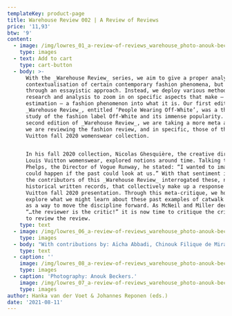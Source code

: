 ```yaml
---
templateKey: product-page
title: Warehouse Review 002 | A Review of Reviews
price: '11,93'
btw: '9'
content:
  - image: /img/lowres_01_a-review-of-reviews_warehouse_photo-anouk-beckers.jpg
    type: images
  - text: Add to cart
    type: cart-button
  - body: >-
      With the _Warehouse Review_ series, we aim to give a proper analysis and
      contextualisation of certain contemporary fashion phenomena, but not only
      through an essayistic approach. Instead, we deploy various methods of
      research and analysis to zoom in on specific aspects that make – in our
      estimation – a fashion phenomenon into what it is. Our first edition of
      _Warehouse Review_, entitled ‘People Wearing Off-White’, was a thorough
      study of the fashion label Off-White and its immense popularity. With this
      second edition of _Warehouse Review_, we are taking a more meta approach:
      we are reviewing the fashion review, and in specific, those of the Louis
      Vuitton fall 2020 womenswear collection. 


      In his fall 2020 collection, Nicolas Ghesquière, the creative director of
      Louis Vuitton womenswear, explored notions around time. Talking to Nicole
      Phelps, the Director of Vogue Runway, he stated: “I wanted to imagine what
      could happen if the past could look at us.” With that sentiment in mind,
      the contributors of this _Warehouse Review_ interrogated these, now
      historical written records, that collectively make up a response to Louis
      Vuitton fall 2020 presentation. Through this meta-critique, we hope to
      explore what we might learn about these past examples of catwalk writing
      as a way to move the discipline forward. As McNeil and Miller declared
      “…the reviewer is the critic!” it is now time to critique the critic and
      to review the review.
    type: text
  - image: /img/lowres_06_a-review-of-reviews_warehouse_photo-anouk-beckers.jpg
    type: images
  - body: "With contributions by: Aïcha Abbadi, Chinouk Filique de Miranda, Dal Chodha, Femke de Vries, Hanka van der Voet, Isabel Mundigo-Moore, Johannes Reponen, Laura Gardner, Megan Wray Schertler, Ricarda Bigolin and Sophie Barr. Design by Line Arngaard.\r\n\nType: softcover\\ Dimensions: 108 mm x 182 mm portrait\\ Pages: 220\\ Editors: Hanka van der Voet & Johannes Reponen\\ Contributors: Aïcha Abbadi, Chinouk Filique de Miranda, Dal Chodha, Femke de Vries, Hanka van der Voet, Isabel Mundigo-Moore, Johannes Reponen, Laura Gardner, Megan Wray Schertler, Ricarda Bigolin and Sophie Barr \\ Graphic design: Line Arngaard\\ Release date: July 2021\\ Binding: glued\\ Edition: 700\\ Color: black and white\\ Printer: Tallinn Book Printers\\ Language: English\\ Text editing: Pat Frances\\ Made possible by: Creative Industries Fund NL\\ Production: Warehouse"
    type: text
  - caption: ''
    image: /img/lowres_08_a-review-of-reviews_warehouse_photo-anouk-beckers.jpg
    type: images
  - caption: 'Photography: Anouk Beckers.'
    image: /img/lowres_07_a-review-of-reviews_warehouse_photo-anouk-beckers.jpg
    type: images
author: Hanka van der Voet & Johannes Reponen (eds.)
date: '2021-08-11'
---
```


